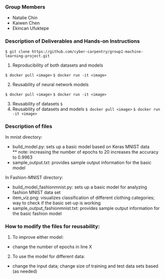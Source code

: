 ### Group Members
* Natalie Chin
* Kaiwen Chen
* Ekincan Ufuktepe

### Description of Deliverables and Hands-on Instructions
 
  `$ git clone https://github.com/cyber-carpentry/group1-machine-learning-project.git`
  
1) Reproducibility of both datasets and models

  `$ docker pull <image>`
  `$ docker run -it <image>`

2) Reusability of neural network models 
  
  `$ docker pull <image>`
  `$ docker run -it <image>`
  
3) Reusability of datasets
  `$ `
4) Reusability of datasets and models
  `$ docker pull <image>`
  `$ docker run -it <image>`
  
### Description of files
In mnist directory:
* build_model.py: sets up a basic model based on Keras MNIST data <br>
** note: increasing the number of epochs to 20 increases the accuracy to 0.9963
* sample_output.txt: provides sample output information for the basic model

In Fashion-MNIST directory:
* build_model_fashionmnist.py: sets up a basic model for analyzing fashion MNIST data set
* item_viz.png: visualizes classification of different clothing categories; way to check if the basic set-up is working
* sample_output_fashionmnist.txt: provides sample output information for the basic fashion model 

### How to modify the files for reusability:
1) To improve either model:
- change the number of epochs in line X

2) To use the model for different data:
- change the input data; change size of training and test data sets based (as needed)
